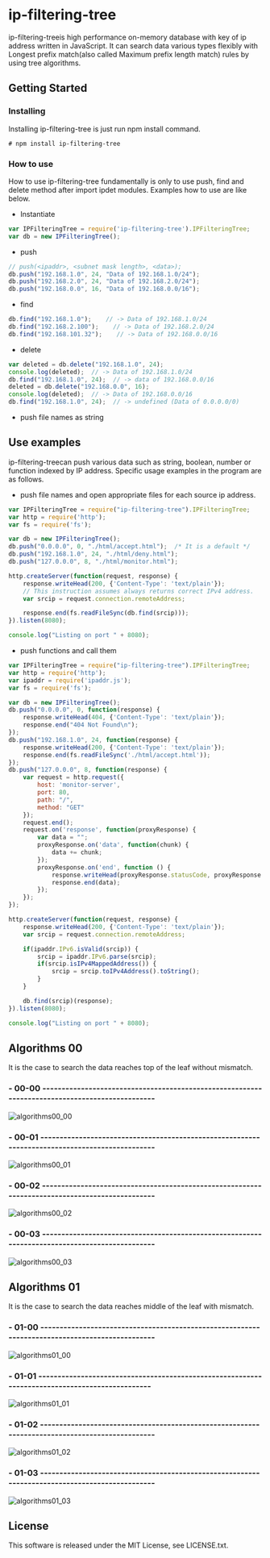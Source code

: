 # ip-filtering-tree
ip-filtering-treeis high performance on-memory database with key of ip address written in JavaScript.
It can search data various types flexibly with Longest prefix match(also called Maximum prefix length match) rules by using tree algorithms.

## Getting Started
### Installing
Installing ip-filtering-tree is just run npm install command.

```
# npm install ip-filtering-tree
```

### How to use
How to use ip-filtering-tree fundamentally is only to use push, find and delete method after import ipdet modules.
Examples how to use are like below.

* Instantiate
```javascript
var IPFilteringTree = require('ip-filtering-tree').IPFilteringTree;
var db = new IPFilteringTree();
```

* push
```javascript
// push(<ipaddr>, <subnet mask length>, <data>);
db.push("192.168.1.0", 24, "Data of 192.168.1.0/24");
db.push("192.168.2.0", 24, "Data of 192.168.2.0/24");
db.push("192.168.0.0", 16, "Data of 192.168.0.0/16");
```

* find
```javascript
db.find("192.168.1.0");    // -> Data of 192.168.1.0/24
db.find("192.168.2.100");    // -> Data of 192.168.2.0/24
db.find("192.168.101.32");    // -> Data of 192.168.0.0/16
```

* delete
```javascript
var deleted = db.delete("192.168.1.0", 24);
console.log(deleted);  // -> Data of 192.168.1.0/24
db.find("192.168.1.0", 24);  // -> data of 192.168.0.0/16
deleted = db.delete("192.168.0.0", 16);
console.log(deleted);  // -> Data of 192.168.0.0/16
db.find("192.168.1.0", 24);  // -> undefined (Data of 0.0.0.0/0)
```

* push file names as string
## Use examples
ip-filtering-treecan push various data such as string, boolean, number or function indexed by IP address.
Specific usage examples in the program are as follows.

* push file names and open appropriate files for each source ip address.
```javascript
var IPFilteringTree = require("ip-filtering-tree").IPFilteringTree;
var http = require('http');
var fs = require('fs');

var db = new IPFilteringTree();
db.push("0.0.0.0", 0, "./html/accept.html");  /* It is a default */
db.push("192.168.1.0", 24, "./html/deny.html");
db.push("127.0.0.0", 8, "./html/monitor.html");

http.createServer(function(request, response) {
    response.writeHead(200, {'Content-Type': 'text/plain'});
    // This instruction assumes always returns correct IPv4 address.
    var srcip = request.connection.remoteAddress;

    response.end(fs.readFileSync(db.find(srcip)));
}).listen(8080);

console.log("Listing on port " + 8080);
```

* push functions and call them
```javascript
var IPFilteringTree = require("ip-filtering-tree").IPFilteringTree;
var http = require('http');
var ipaddr = require('ipaddr.js');
var fs = require('fs');

var db = new IPFilteringTree();
db.push("0.0.0.0", 0, function(response) {
    response.writeHead(404, {'Content-Type': 'text/plain'});
    response.end("404 Not Found\n");
});
db.push("192.168.1.0", 24, function(response) {
    response.writeHead(200, {'Content-Type': 'text/plain'});
    response.end(fs.readFileSync('./html/accept.html'));
});
db.push("127.0.0.0", 8, function(response) {
    var request = http.request({
        host: 'monitor-server',
        port: 80,
        path: "/",
        method: "GET"
    });
    request.end();
    request.on('response', function(proxyResponse) {
        var data = "";
        proxyResponse.on('data', function(chunk) {
            data += chunk;
        });
        proxyResponse.on('end', function () {
            response.writeHead(proxyResponse.statusCode, proxyResponse.headers);
            response.end(data);
        });
    });
});

http.createServer(function(request, response) {
    response.writeHead(200, {'Content-Type': 'text/plain'});
    var srcip = request.connection.remoteAddress;

    if(ipaddr.IPv6.isValid(srcip)) {
        srcip = ipaddr.IPv6.parse(srcip);
        if(srcip.isIPv4MappedAddress()) {
            srcip = srcip.toIPv4Address().toString();
        }
    }

    db.find(srcip)(response);
}).listen(8080);

console.log("Listing on port " + 8080);
```

## Algorithms 00
It is the case to search the data reaches top of the leaf without mismatch.

### - 00-00 -----------------------------------------------------------------------------------------------
![algorithms00_00](https://github.com/TsutomuNakamura/ip-filtering-tree/wiki/img/00_readme/basic_algo_00_00.png)

### - 00-01 -----------------------------------------------------------------------------------------------
![algorithms00_01](https://github.com/TsutomuNakamura/ip-filtering-tree/wiki/img/00_readme/basic_algo_00_01.png)

### - 00-02 -----------------------------------------------------------------------------------------------
![algorithms00_02](https://github.com/TsutomuNakamura/ip-filtering-tree/wiki/img/00_readme/basic_algo_00_02.png)

### - 00-03 -----------------------------------------------------------------------------------------------
![algorithms00_03](https://github.com/TsutomuNakamura/ip-filtering-tree/wiki/img/00_readme/basic_algo_00_03.png)

## Algorithms 01
It is the case to search the data reaches middle of the leaf with mismatch.

### - 01-00 -----------------------------------------------------------------------------------------------
![algorithms01_00](https://github.com/TsutomuNakamura/ip-filtering-tree/wiki/img/00_readme/basic_algo_01_00.png)

### - 01-01 -----------------------------------------------------------------------------------------------
![algorithms01_01](https://github.com/TsutomuNakamura/ip-filtering-tree/wiki/img/00_readme/basic_algo_01_01.png)

### - 01-02 -----------------------------------------------------------------------------------------------
![algorithms01_02](https://github.com/TsutomuNakamura/ip-filtering-tree/wiki/img/00_readme/basic_algo_01_02.png)

### - 01-03 -----------------------------------------------------------------------------------------------
![algorithms01_03](https://github.com/TsutomuNakamura/ip-filtering-tree/wiki/img/00_readme/basic_algo_01_03.png)

## License
This software is released under the MIT License, see LICENSE.txt.

